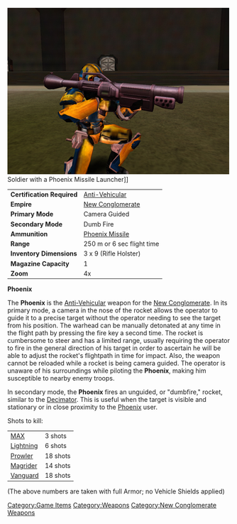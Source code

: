 ![](images/PSScreenShot0249.jpg "fig:PSScreenShot0249.jpg") Soldier with a
Phoenix Missile Launcher\]\]

|                            |                                                    |
| -------------------------- | -------------------------------------------------- |
| **Certification Required** | [Anti-Vehicular](Anti-Vehicular.md)     |
| **Empire**                 | [New Conglomerate](New_Conglomerate.md) |
| **Primary Mode**           | Camera Guided                                      |
| **Secondary Mode**         | Dumb Fire                                          |
| **Ammunition**             | [Phoenix Missile](Phoenix_Missile.md)   |
| **Range**                  | 250 m or 6 sec flight time                         |
| **Inventory Dimensions**   | 3 x 9 (Rifle Holster)                              |
| **Magazine Capacity**      | 1                                                  |
| **Zoom**                   | 4x                                                 |

**Phoenix**

The **Phoenix** is the [Anti-Vehicular](Anti-Vehicular.md)
weapon for the [New Conglomerate](New_Conglomerate.md). In its
primary mode, a camera in the nose of the rocket allows the operator to
guide it to a precise target without the operator needing to see the
target from his position. The warhead can be manually detonated at any
time in the flight path by pressing the fire key a second time. The
rocket is cumbersome to steer and has a limited range, usually requiring
the operator to fire in the general direction of his target in order to
ascertain he will be able to adjust the rocket's flightpath in time for
impact. Also, the weapon cannot be reloaded while a rocket is being
camera guided. The operator is unaware of his surroundings while
piloting the **Phoenix**, making him susceptible to nearby enemy troops.

In secondary mode, the **Phoenix** fires an unguided, or "dumbfire,"
rocket, similar to the [Decimator](Decimator.md). This is useful
when the target is visible and stationary or in close proximity to the
[Phoenix](Phoenix.md) user.

Shots to kill:

|                                      |          |
| ------------------------------------ | -------- |
| [MAX](MAX.md)             | 3 shots  |
| [Lightning](Lightning.md) | 6 shots  |
| [Prowler](Prowler.md)     | 18 shots |
| [Magrider](Magrider.md)   | 14 shots |
| [Vanguard](Vanguard.md)   | 18 shots |

(The above numbers are taken with full Armor; no Vehicle Shields
applied)

[Category:Game Items](Category:Game_Items.md)
[Category:Weapons](Category:Weapons.md) [Category:New
Conglomerate Weapons](Category:New_Conglomerate_Weapons.md)
